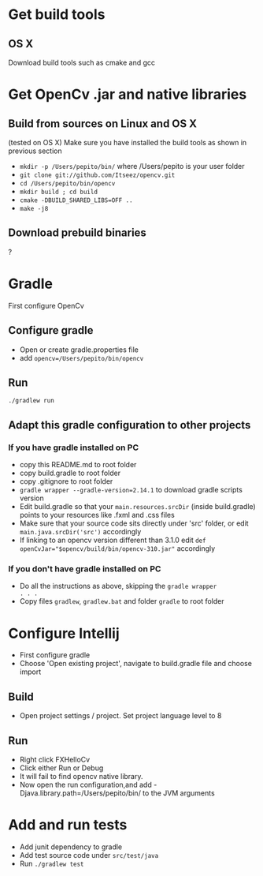 # Get build tools
## OS X
Download build tools such as cmake and gcc

# Get OpenCv .jar and native libraries
## Build from sources on Linux and OS X
(tested on OS X)
Make sure you have installed the build tools as shown in previous section
- <code>mkdir -p /Users/pepito/bin/</code> where /Users/pepito is your user folder
- <code>git clone git://github.com/Itseez/opencv.git</code>
- <code>cd /Users/pepito/bin/opencv</code>
- <code>mkdir build ; cd build</code>
- <code>cmake -DBUILD_SHARED_LIBS=OFF ..</code>
- <code>make -j8</code>
## Download prebuild binaries
?

# Gradle
First configure OpenCv

## Configure gradle
- Open or create gradle.properties file
- add <code>opencv=/Users/pepito/bin/opencv</code>
## Run
<code>./gradlew run</code>

## Adapt this gradle configuration to other projects
### If you have gradle installed on PC
- copy this README.md to root folder
- copy build.gradle to root folder
- copy .gitignore to root folder
- <code>gradle wrapper --gradle-version=2.14.1</code> to download gradle scripts version
- Edit build.gradle so that your <code>main.resources.srcDir</code> (inside build.gradle) points to your resources like .fxml and .css files
- Make sure that your source code sits directly under 'src' folder, or edit <code>main.java.srcDir('src')</code> accordingly
- If linking to an opencv version different than 3.1.0 edit <code>def openCvJar="$opencv/build/bin/opencv-310.jar"</code> accordingly
### If you don't have gradle installed on PC
- Do all the instructions as above, skipping the <code>gradle wrapper . . .</code>
- Copy files <code>gradlew</code>, <code>gradlew.bat</code> and folder <code>gradle</code> to root folder

# Configure Intellij
- First configure gradle
- Choose 'Open existing project', navigate to build.gradle file and choose import

## Build
- Open project settings / project. Set project language level to 8

## Run
- Right click FXHelloCv
- Click either Run or Debug
- It will fail to find opencv native library.
- Now open the run configuration,and add -Djava.library.path=/Users/pepito/bin/ to the JVM arguments

# Add and run tests
- Add junit dependency to gradle
- Add test source code under <code>src/test/java</code>
- Run <code>./gradlew test</code>